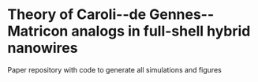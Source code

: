 # Theory of Caroli--de Gennes--Matricon analogs in full-shell hybrid nanowires
Paper repository with code to generate all simulations and figures
